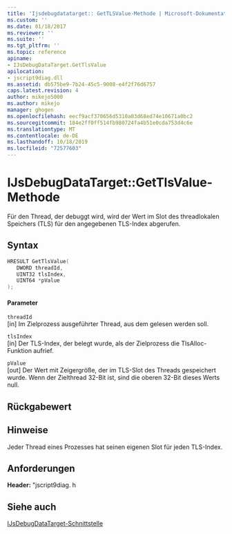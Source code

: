 ```yaml
---
title: 'Ijsdebugdatatarget:: GetTLSValue-Methode | Microsoft-Dokumentation'
ms.custom: ''
ms.date: 01/18/2017
ms.reviewer: ''
ms.suite: ''
ms.tgt_pltfrm: ''
ms.topic: reference
apiname:
- IJsDebugDataTarget.GetTlsValue
apilocation:
- jscript9diag.dll
ms.assetid: db575be9-7b24-45c5-9008-e4f2f76d6757
caps.latest.revision: 4
author: mikejo5000
ms.author: mikejo
manager: ghogen
ms.openlocfilehash: eecf9acf370656d5310a03d68ed74e10671a0bc2
ms.sourcegitcommit: 184e2ff0ff514fb980724fa4b51e0cda753d4c6e
ms.translationtype: MT
ms.contentlocale: de-DE
ms.lasthandoff: 10/18/2019
ms.locfileid: "72577603"
---
```

# <a name="ijsdebugdatatargetgettlsvalue-method"></a>IJsDebugDataTarget::GetTlsValue-Methode
Für den Thread, der debuggt wird, wird der Wert im Slot des threadlokalen Speichers (TLS) für den angegebenen TLS-Index abgerufen.  
  
## <a name="syntax"></a>Syntax  
  
```cpp
HRESULT GetTlsValue(  
   DWORD threadId,  
   UINT32 tlsIndex,  
   UINT64 *pValue  
);  
```  
  
#### <a name="parameters"></a>Parameter  
 `threadId`  
 [in] Im Zielprozess ausgeführter Thread, aus dem gelesen werden soll.  
  
 `tlsIndex`  
 [in] Der TLS-Index, der belegt wurde, als der Zielprozess die TlsAlloc-Funktion aufrief.  
  
 `pValue`  
 [out] Der Wert mit Zeigergröße, der im TLS-Slot des Threads gespeichert wurde. Wenn der Zielthread 32-Bit ist, sind die oberen 32-Bit dieses Werts null.  
  
## <a name="return-value"></a>Rückgabewert  
  
## <a name="remarks"></a>Hinweise  
 Jeder Thread eines Prozesses hat seinen eigenen Slot für jeden TLS-Index.  
  
## <a name="requirements"></a>Anforderungen  
 **Header:** "jscript9diag. h  
  
## <a name="see-also"></a>Siehe auch  
 [IJsDebugDataTarget-Schnittstelle](../../winscript/reference/ijsdebugdatatarget-interface.md)